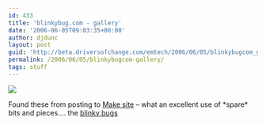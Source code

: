 ```yaml
---
id: 433
title: 'blinkybug.com - gallery'
date: '2006-06-05T09:03:35+00:00'
author: djdunc
layout: post
guid: 'http://beta.driversofchange.com/emtech/2006/06/05/blinkybugcom_gallery/'
permalink: /2006/06/05/blinkybugcom-gallery/
tags: stuff
---
```


[![](https://i0.wp.com/www.blinkybug.com/images/IMG_2067.jpg?w=300)](http://www.blinkybug.com/gallery.html "blinkybug.com - gallery")

Found these from posting to [Make site](http://www.makezine.com/blog/archive/2006/05/make_podcast_ken_murphys_blink.html) – what an excellent use of \*spare\* bits and pieces…. the [blinky bugs](http://www.blinkybug.com/)